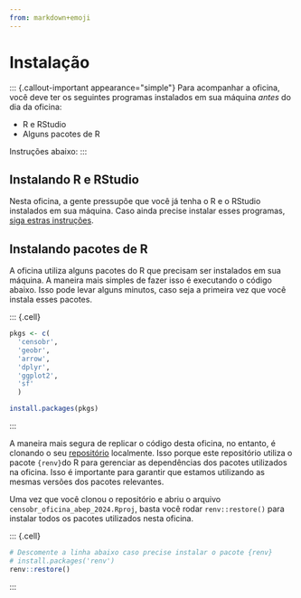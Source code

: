 ```yaml
---
from: markdown+emoji
---
```





# Instalação

::: {.callout-important appearance="simple"}
Para acompanhar a oficina, você deve ter os seguintes programas instalados em sua máquina *antes* do dia da oficina:

- R e RStudio
- Alguns pacotes de R

Instruções abaixo:
:::

## Instalando R e RStudio

Nesta oficina, a gente pressupõe que você já tenha o R e o RStudio instalados em sua máquina. Caso ainda precise instalar esses programas, [siga estras instruções](https://posit.co/download/rstudio-desktop/#download).



## Instalando pacotes de R

A oficina utiliza alguns pacotes do R que precisam ser instalados em sua máquina. A maneira mais simples de fazer isso é executando o código abaixo. Isso pode levar alguns minutos, caso seja a primeira vez que você instala esses pacotes.




::: {.cell}

```{.r .cell-code}
pkgs <- c(
  'censobr',
  'geobr',
  'arrow',
  'dplyr',
  'ggplot2',
  'sf'
  )

install.packages(pkgs)
```
:::




A maneira mais segura de replicar o código desta oficina, no entanto, é clonando o seu [repositório](https://github.com/ipeaGIT/censobr_oficina_abep_2024) localmente. Isso porque este repositório utiliza o pacote `{renv}`do R para gerenciar as dependências dos pacotes utilizados na oficina. Isso é importante para garantir que estamos utilizando as mesmas versões dos pacotes relevantes.

Uma vez que você clonou o repositório e abriu o arquivo `censobr_oficina_abep_2024.Rproj`, basta você rodar `renv::restore()` para instalar todos os pacotes utilizados nesta oficina.




::: {.cell}

```{.r .cell-code}
# Descomente a linha abaixo caso precise instalar o pacote {renv}
# install.packages('renv')
renv::restore()
```
:::

